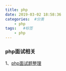 ```yaml
---
title: php
date: 2019-03-02 18:58:36
categories:  #分类
    - php
tags:   #标签
    - php
---
```


### php面试相关
1、[php面试题整理](https://www.cnblogs.com/-shu/category/704340.html)